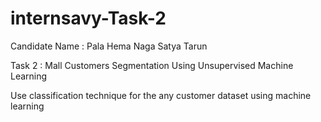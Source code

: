 # internsavy-Task-2
Candidate Name : Pala Hema Naga Satya Tarun

Task 2 : Mall Customers Segmentation Using Unsupervised Machine Learning

Use classification technique for the any customer dataset using machine learning
